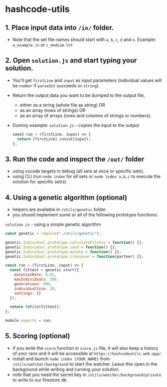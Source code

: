 # hashcode-utils

## 1. Place input data into `/in/` folder.

- Note that the set file names should start with `a`, `b`, `c`, `d` and `e`. Example: `a_example.in` or `c_medium.txt`

## 2. Open `solution.js` and start typing your solution.

- You'll get `firstLine` and `input` as input parameters (individual values will be `number` if `parseInt` succeeds or `string`).

- Return the output data you want to be dumped to the output file,

  - either as a string (whole file as string) OR
  - as an array (rows of strings) OR
  - as an array of arrays (rows and columns of strings or numbers).

- Dummy example:
  `solution.js` - copies the input to the output

  ```js
  const run = (firstLine, input) => {
    return [firstLine].concat(input);
  };
  ```

## 3. Run the code and inspect the `/out/` folder

- using vscode targets in debug (all sets at once or specific sets).
- using CLI (run `node index` for all sets or `node index a,b,c` to execute the solution for specific set/s)

## 4. Using a genetic algorithm (optional)

- helpers are available in `/utils/genetic` folder.
- you should implement some or all of the following prototype functions:

`solution.js` - using a simple genetic algorithm

```js
const genetic = require("./utils/genetic");

genetic.Individual.prototype.calculateFitness = function() {};
genetic.Individual.prototype.seed = function() {};
genetic.Individual.prototype.mutate = function() {};
genetic.Individual.prototype.crossover = function(partner) {};

const run = (firstLine, input) => {
  const fittest = genetic.start({
    mutationRate: 0.01,
    maxIndividuals: 200,
    generations: 900,
    individualSize: 20,
    settings: {}
  });

  return toFile(fittest);
};

module.exports = run;
```

## 5. Scoring (optional)

- if you write the `score` function in `score.js` file, it will also keep a history of your rans and it will be accessible at `https://hashcodeutils.web.app/`.
- install and launch `node index {YOUR_NAME}` from `/utils/watcher/background` to start the watcher. Leave this open in the background while writing and running your solution.
- note that you need the secret key in `/utils/watcher/background/private` to write to our firestore db.
